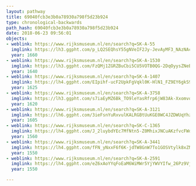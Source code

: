 ```yaml
---
layout: pathway
title: 69040fcb3e3b0a78930a798f5d23b924
type: chronological-backwards
path_hash: 69040fcb3e3b0a78930a798f5d23b924
date: 2018-06-23 09:56:01
objects:
- weblink: https://www.rijksmuseum.nl/en/search?q=SK-A-55
  imglink: https://lh3.ggpht.com/p_LQ2SEQhsY55gNVeIF2Jy-JevAyMF3_NAzNAcckec_dWagkx3WtKFrTN8EqOSiqFHni1USuIOjggP7kbU5M8IZTWA=s200
  year: 1660
- weblink: https://www.rijksmuseum.nl/en/search?q=SK-A-1530
  imglink: https://lh3.ggpht.com/FzQMj1ZGRZBuCbi5CU5VOTB0QG-2DqOyysZNeBLz5pUN1bPAcTiF2vj51Zl5G4G36U5Rf3VHjSb3pWzSUVTpIR6Leg=s200
  year: 1640
- weblink: https://www.rijksmuseum.nl/en/search?q=SK-A-1407
  imglink: https://lh4.ggpht.com/EIpihf-ucF2UpkFgVqkl0K-HlN1_FZ9EY6gkS9diEAFhV_ENRqgu1o-dq3u26mXB5Pf2mjpvpRnVAlGcknEZ99gdAQ=s200
  year: 1625
- weblink: https://www.rijksmuseum.nl/en/search?q=SK-A-3758
  imglink: https://lh3.ggpht.com/s7iaEyMZ6Bk_TO9leYasRfrp6jW83Ak-XxomvoyeCM_xLV5e0gKm9E6hcZ2vLDE3zN0ji78Ep4kMq_0R5IroBigvG6k=s200
  year: 1620
- weblink: https://www.rijksmuseum.nl/en/search?q=SK-A-3121
  imglink: https://lh6.ggpht.com/3ieFsnYuRxvulKALRGBtUuKGE0WC4JZDWUqYhzrYmgP0DXLbidEFEz9IUzIrsl0kpqrbCWPnCRk9SRTpSmao0wHlsoaI=s200
  year: 1605
- weblink: https://www.rijksmuseum.nl/en/search?q=SK-C-1365
  imglink: https://lh4.ggpht.com/J_2luybdYEc7MfNtn5-Z0MhixJNCuAKzfvcFWdk8r0OTmR94llu0eMMYdvlMubhOdYThw_NWaIo_c5qmGsKLgH9D4w=s200
  year: 1560
- weblink: https://www.rijksmuseum.nl/en/search?q=SK-A-3441
  imglink: https://lh4.ggpht.com/fFN_yNxxF6f6K-jdTW8GnW7To1GOSVtylk8xZN-fgLmM3QhSfjBVI6yAhmRyIoCV810F9mKYnfFa-8p__GJ9f405ai0=s200
  year: 1550
- weblink: https://www.rijksmuseum.nl/en/search?q=SK-A-2591
  imglink: https://lh4.ggpht.com/eZ6xAoYYqFoEaM6WiMWr5YjYWVYIfw_26Pz9Vjqvc12spardmtsNcp1cd0YwB4CapA2eG0MEwUl12Lpko4Rd5d4qDA8=s200
  year: 1550

---
```


